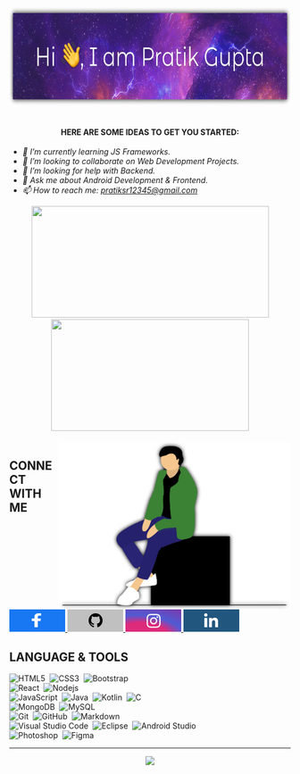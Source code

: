 <div align="center">
    <div>
		<img height="175px" src="assets/head.svg" alt="Hi 👋, I am Pratik Gupta">
	</div>
</div>
<br>

<h4 align="center">HERE ARE SOME IDEAS TO GET YOU STARTED:</h4>

- *🌱 I’m currently learning JS Frameworks.*
- *👯 I’m looking to collaborate on Web Development Projects.*
- *🤔 I’m looking for help with Backend.*
- *💬 Ask me about Android Development & Frontend.*
- *📫 How to reach me: [pratiksr12345@gmail.com](mailto:pratiksr12345@gmail.com)*

<div align="center">
    <img height="200px" width="425px" src="https://github-readme-stats.vercel.app/api?username=inomag&bg_color=18,c33764,1d2671&title_color=ffffff&text_color=ffffff&icon_color=ffffff&show_icons=true&count_private=true">
    <img height="200px" width="354" src="https://github-readme-stats.vercel.app/api/top-langs/?username=inomag&layout=compact&bg_color=0,c33764,1d2671&title_color=ffffff&text_color=ffffff&icon_color=b16da0">
</div>

<br>

<img src="assets/home.svg" height="300px" align="right"/>

## CONNECT WITH ME

<a href="https://www.facebook.com/pratiksr123/">
                <img alt="" width="100px" src="assets/facebook.svg" />
            </a>
<a href="https://github.com/inomag">
                <img alt="" width="100px" src="assets/github.svg" />
</a>
             <a href="https://www.instagram.com/pratiik_11/">
                <img alt="" width="100px" src="assets/instagram.svg" />
            </a>
            <a href="https://www.linkedin.com/in/pratik-gupta-7951b7191/">
                <img alt="" width="100px" src="assets/linkedin.svg" />
            </a>
<br>

## LANGUAGE & TOOLS
![HTML5](https://img.shields.io/badge/-HTML5-E34F26?style=for-the-badge&logo=html5&logoColor=white)&nbsp;&nbsp;![CSS3](https://img.shields.io/badge/-CSS3-1572B6?style=for-the-badge&logo=css3)&nbsp;&nbsp;![Bootstrap](https://img.shields.io/badge/-Bootstrap-563D7C?style=for-the-badge&logo=bootstrap&logoColor=white)<br>
![React](https://img.shields.io/badge/-React-blue?style=for-the-badge&logo=react)&nbsp;&nbsp;![Nodejs](https://img.shields.io/badge/-Nodejs-green?style=for-the-badge&logo=Node.js)<br>
![JavaScript](https://img.shields.io/badge/-JavaScript-black?style=for-the-badge&logo=javascript&logoColor=yellow)&nbsp;&nbsp;![Java](https://img.shields.io/badge/-java-257fbd?style=for-the-badge&logo=java&logoColor=e51f24)&nbsp;&nbsp;![Kotlin](https://img.shields.io/badge/-kotlin-e67732?style=for-the-badge&logo=kotlin&logoColor=6272d9)&nbsp;&nbsp;![C](https://img.shields.io/badge/-C-00599C?style=for-the-badge&logo=c)<br>
![MongoDB](https://img.shields.io/badge/-MongoDB-5a3e35?style=for-the-badge&logo=mongodb)&nbsp;&nbsp;![MySQL](https://img.shields.io/badge/-MySQL-42759c?style=for-the-badge&logo=mysql&logoColor=de8b2d)<br>
![Git](https://img.shields.io/badge/-Git-black?style=for-the-badge&logo=git)&nbsp;&nbsp;![GitHub](https://img.shields.io/badge/-GitHub-181717?style=for-the-badge&logo=github)&nbsp;&nbsp;![Markdown](https://img.shields.io/badge/-Markdown-05122A?style=for-the-badge&logo=markdown)<br>
![Visual Studio Code](https://img.shields.io/badge/-Visual%20Studio%20Code-05122A?style=for-the-badge&logo=visual-studio-code&logoColor=007ACC)&nbsp;&nbsp;![Eclipse](https://img.shields.io/badge/-Eclipse-ef8f1d?style=for-the-badge&logo=eclipse-ide&logoColor=443483)&nbsp;&nbsp;![Android Studio](https://img.shields.io/badge/-Android%20Studio-3ddc84?style=for-the-badge&logo=android-studio&logoColor=000000)<br>
![Photoshop](https://img.shields.io/badge/-Photoshop-052e60?style=for-the-badge&logo=adobe-photoshop)&nbsp;&nbsp;![Figma](https://img.shields.io/badge/-Figma-f24e1e?style=for-the-badge&logo=figma&logoColor=ffffff)<br>

___
<p align="center">
  <img src="https://profile-counter.glitch.me/inomag/count.svg" />
</p>
